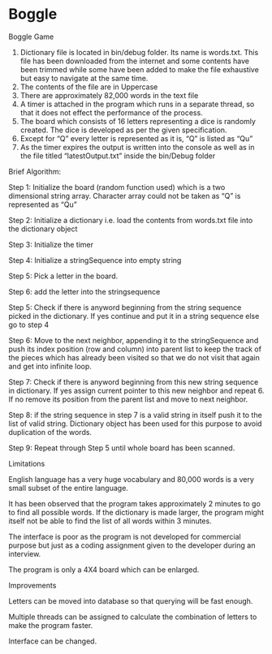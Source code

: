 # Boggle
Boggle Game

1.	Dictionary file is located in bin/debug folder. Its name is words.txt. This file has been downloaded from the internet and some contents have been trimmed while some have been added to make the file exhaustive but easy to navigate at the same time.
2.	The contents of the file are in Uppercase
3.	There are approximately 82,000 words in the text file
4.	A timer is attached in the program which runs in a separate thread, so that it does not effect the performance of the process.
5.	The board which consists of 16 letters representing a dice is randomly created. The dice is developed as per the given specification.
6.	Except for “Q” every letter is represented as it is, “Q” is listed as “Qu”
7.	As the timer expires the output is written into the console as well as in the file titled “latestOutput.txt” inside the bin/Debug folder

Brief Algorithm:

Step 1: Initialize the board (random function used) which is a two dimensional string array. Character array could not be taken as “Q” is represented as “Qu”

Step 2: Initialize a dictionary i.e. load the contents from words.txt file into the dictionary object

Step 3: Initialize the timer

Step 4: Initialize a stringSequence into empty string

Step 5: Pick a letter in the board.

Step 6: add the letter into the stringsequence

Step 5: Check if there is anyword beginning from the string sequence picked in the dictionary. If yes continue and put it in a string sequence else go to step 4

Step 6: Move to the next neighbor, appending it to the stringSequence and push its index position (row and column) into parent list to keep the track of the pieces which has already been visited so that we do not visit that again and get into infinite loop.

Step 7: Check if there is anyword beginning from this new string sequence in dictionary. If yes assign current pointer to this new neighbor and repeat 6. If no remove its position from the parent list and move to next neighbor.

Step 8: if the string sequence in step 7 is a valid string in itself push it to the list of valid string. Dictionary object has been used for this purpose to avoid duplication of the words.

Step 9: Repeat through Step 5 until whole board has been scanned.


Limitations

English language has a very huge vocabulary and 80,000 words is a very small subset of the entire language.

It has been observed that the program takes approximately 2 minutes to go to find all possible words. If the dictionary is made larger, the program might itself not be able to find the list of all words within 3 minutes.

The interface is poor as the program is not developed for commercial purpose but just as a coding assignment given to the developer during an interview.

The program is only a 4X4 board which can be enlarged.

Improvements

Letters can be moved into database so that querying will be fast enough.

Multiple threads can be assigned to calculate the combination of letters to make the program faster.

Interface can be changed.

